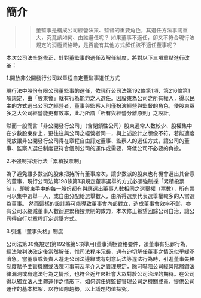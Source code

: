 # 簡介
>>董監事是構成公司經營決策、監督的重要角色，其選任方法事關重大，究竟該如何、由誰選任呢？
>>如果董事不適任，卻又不符合現行法規定的消極資格時，是否能有其他方式解任該不適任董事呢？

本次公司法全盤修正，針對董監事的選任及解任制度，將對以下三項重點進行改革：

1.開放非公開發行公司以章程自定董監事選任方式

現行法中股份有限公司董監事的選任，依現行公司法第192條第1項、第216條第1項規定，由「股東會」就有行為能力之人選任。因股東為公司之所有權人，得以民主的方式選出公司之經營者，董事與監察人則僅扮演經營與監督的角色，使股東眾多之大公司經營能更有效率，此乃所謂「所有與經營分離原則」之設計。

然而一般而言「非公開發行公司」（含閉鎖性公司）股東通常人數較少、股權集中在少數股東身上，更往往與公司之經營者同一，與上述設計之想像不符。若能適度開放讓非公開發行公司得在章程自由訂定董事、監察人的選任方式，讓公司的董事、監察人選任制度更符合個別公司的運作或需要，降低公司不必要的負擔。


2.不強制採現行法「累積投票制」

為了避免讓多數派的股東把持所有董事席次，讓少數派的股東也有機會選出其合意的董事，現行公司法第198條第1項規定董事選舉的方式必須強制採「累積投票制」，即股東手中的每一股份都有與應選出董事人數相同之選舉權（票數），所有票可以集中選舉一人，或自由分配給選舉數人，由所得選票代表選舉權較多的人當選為董事。
然而這樣的設計將可能導致董事會內部對立，造成董事會效率不彰，亦有公司以縮減董事人數迴避累積投票制的效力，本次修正希望回歸公司自治，讓公司得自行以章程訂定選舉方式。

3.引進「董事失格」制度

公司法第30條規定(第192條第5項準用)董事消極資格要件，須董事有犯罪行為，經法院判決確定後當然解任，惟司法程序冗長，遇有迫切解任董事之情況似乎緩不濟急。當董事或負責人遊走公司法邊緣或有刻意玩法等違法行為時，引進董事失格制度賦予主管機關或法院可事前及早介入之管理規定，除可嚇阻公司經營階層鑽法律漏洞或有違法行為之情形，也符合近年來社會大眾對於公司治理的期待。在公司得以獨立法人主體運作之情形下，如何選任與監督管理公司之機關成員，提供公司運作的基本框架，以符國際趨勢，以上議題均值探究。
